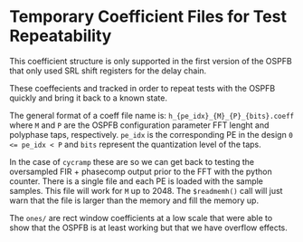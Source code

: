 # Temporary Coefficient Files for Test Repeatability

This coefficient structure is only supported in the first version of the OSPFB
that only used SRL shift registers for the delay chain.

These coeffecients and tracked in order to repeat tests with the OSPFB
quickly and bring it back to a known state.

The general format of a coeff file name is: `h_{pe_idx}_{M}_{P}_{bits}.coeff`
where `M` and `P` are the OSPFB configuration parameter FFT lenght and polyphase
taps, respectively. `pe_idx` is the corresponding PE in the design `0 <= pe_idx
< P` and `bits` represent the quantization level of the taps.

In the case of `cycramp` these are so we can get back to testing the oversampled
FIR + phasecomp output prior to the FFT with the python counter. There is a
single file and each PE is loaded with the sample samples. This file will work
for `M` up to 2048. The `$readmemh()` call will just warn that the file is
larger than the memory and fill the memory up.

The `ones/` are rect window coefficients at a low scale that were able to show
that the OSPFB is at least working but that we have overflow effects.
 
